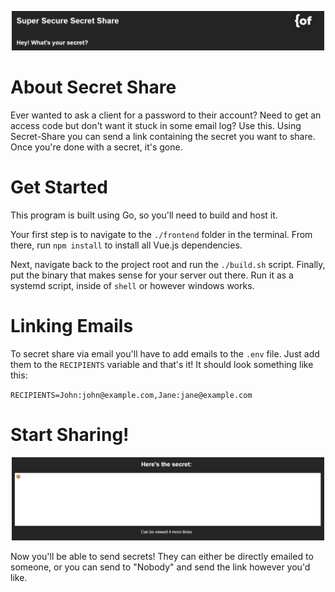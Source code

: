 <p align="center">
<img src="images/superSecureSecretShareTop.PNG" alt="Super Secret Share" style="max-width:500px;" />
</p>

# About Secret Share

Ever wanted to ask a client for a password to their account? Need to get an access code but don't want it stuck in some email log? Use this. Using Secret-Share you can send a link containing the secret you want to share. Once you're done with a secret, it's gone. 


# Get Started

This program is built using Go, so you'll need to build and host it.

Your first step is to navigate to the `./frontend` folder in the terminal. From there, run `npm install` to install all Vue.js dependencies.

Next, navigate back to the project root and run the `./build.sh` script. Finally, put the binary that makes sense for your server out there. Run it as a systemd script, inside of `shell` or however windows works.

# Linking Emails

To secret share via email you'll have to add emails to the `.env` file. Just add them to the `RECIPIENTS` variable and that's it! It should look something like this:

`RECIPIENTS=John:john@example.com,Jane:jane@example.com`

# Start Sharing!

<p align="center">
<img src="images/heresTheSecret.PNG" alt="Here's the secret" style="max-width:500px;" />
</p>

Now you'll be able to send secrets! They can either be directly emailed to someone, or you can send to "Nobody" and send the link however you'd like.

